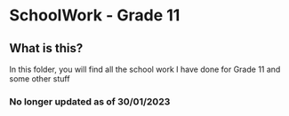 # SchoolWork - Grade 11
## What is this?
In this folder, you will find all the school work I have done for Grade 11 and some other stuff

### No longer updated as of 30/01/2023
